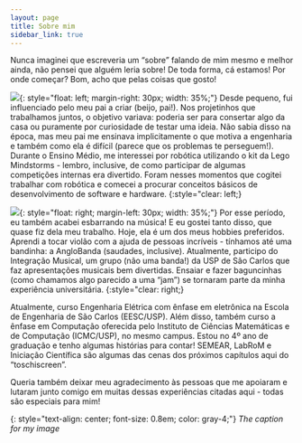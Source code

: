```yaml
---
layout: page
title: Sobre mim
sidebar_link: true
---
```


<p class="message">
  Nunca imaginei que escreveria um “sobre” falando de mim mesmo e melhor ainda, não pensei que alguém leria sobre! De toda forma, cá estamos! Por onde começar? Bom, acho que pelas coisas que gosto!
</p>

![](/assets/images/about/pai.jpeg){: style="float: left; margin-right: 30px; width: 35%;"}
Desde pequeno, fui influenciado pelo meu pai a criar (beijo, pai!). Nos projetinhos que trabalhamos juntos, o objetivo variava: poderia ser para consertar algo da casa ou puramente por curiosidade de testar uma ideia. Não sabia disso na época, mas meu pai me ensinava implicitamente o que motiva a engenharia e também como ela é difícil (parece que os problemas te perseguem!). Durante o Ensino Médio, me interessei por robótica utilizando o kit da Lego Mindstorms - lembro, inclusive, de como participar de algumas competições internas era divertido. Foram nesses momentos que cogitei trabalhar com robótica e comecei a procurar conceitos básicos de desenvolvimento de software e hardware.
{:style="clear: left;}

![](/assets/images/about/anglobanda.jpg){: style="float: right; margin-left: 30px; width: 35%;"}
Por esse período, eu também acabei esbarrando na música! E eu gostei tanto disso, que quase fiz dela meu trabalho. Hoje, ela é um dos meus hobbies preferidos. Aprendi a tocar violão com a ajuda de pessoas incríveis - tínhamos até uma bandinha: a AngloBanda (saudades, inclusive). Atualmente, participo do Integração Musical, um grupo (não uma banda!) da USP de São Carlos que faz apresentações musicais bem divertidas. Ensaiar e fazer baguncinhas (como chamamos algo parecido a uma “jam”) se tornaram parte da minha experiência universitária.
{:style="clear: right;}

Atualmente, curso Engenharia Elétrica com ênfase em eletrônica na Escola de Engenharia de São Carlos (EESC/USP). Além disso, também curso a ênfase em Computação oferecida pelo Instituto de Ciências Matemáticas e de Computação (ICMC/USP), no mesmo campus. Estou no 4º ano de graduação e tenho algumas histórias para contar! SEMEAR, LabRoM e Iniciação Científica são algumas das cenas dos próximos capítulos aqui do “toschiscreen”. 

Queria também deixar meu agradecimento às pessoas que me apoiaram e lutaram junto comigo em muitas dessas experiências citadas aqui - todas são especiais para mim!

{: style="text-align: center; font-size: 0.8em; color: gray-4;"}
*The caption for my image*